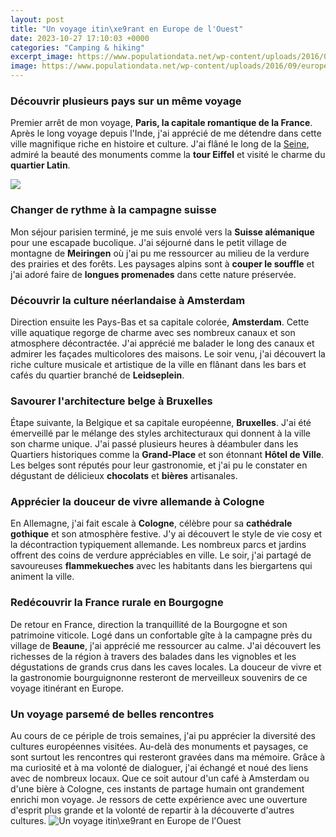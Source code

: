 ```yaml
---
layout: post
title: "Un voyage itin\xe9rant en Europe de l'Ouest"
date: 2023-10-27 17:10:03 +0000
categories: "Camping & hiking"
excerpt_image: https://www.populationdata.net/wp-content/uploads/2016/09/europe-ouest-publications-scientifiques.jpg
image: https://www.populationdata.net/wp-content/uploads/2016/09/europe-ouest-publications-scientifiques.jpg
---
```


### Découvrir plusieurs pays sur un même voyage
Premier arrêt de mon voyage, **Paris, la capitale romantique de la France**. Après le long voyage depuis l'Inde, j'ai apprécié de me détendre dans cette ville magnifique riche en histoire et culture. J'ai flâné le long de la [Seine](https://thelivenews.github.io/2024-01-02-discovering-the-hidden-gems-of-fiji/), admiré la beauté des monuments comme la **tour Eiffel** et visité le charme du **quartier Latin**. 

![](https://voyageforum.info/images/hd/posts/openmedium/1481549800-Hqy60JLkA65nuNH.jpeg)
### Changer de rythme à la campagne suisse
Mon séjour parisien terminé, je me suis envolé vers la **Suisse alémanique** pour une escapade bucolique. J'ai séjourné dans le petit village de montagne de **Meiringen** où j'ai pu me ressourcer au milieu de la verdure des prairies et des forêts. Les paysages alpins sont à **couper le souffle** et j'ai adoré faire de **longues promenades** dans cette nature préservée.
### Découvrir la culture néerlandaise à Amsterdam
Direction ensuite les Pays-Bas et sa capitale colorée, **Amsterdam**. Cette ville aquatique regorge de charme avec ses nombreux canaux et son atmosphere décontractée. J'ai apprécié me balader le long des canaux et admirer les façades multicolores des maisons. Le soir venu, j'ai découvert la riche culture musicale et artistique de la ville en flânant dans les bars et cafés du quartier branché de **Leidseplein**.
### Savourer l'architecture belge à Bruxelles 
Étape suivante, la Belgique et sa capitale européenne, **Bruxelles**. J'ai été émerveillé par le mélange des styles architecturaux qui donnent à la ville son charme unique. J'ai passé plusieurs heures à déambuler dans les Quartiers historiques comme la **Grand-Place** et son étonnant **Hôtel de Ville**. Les belges sont réputés pour leur gastronomie, et j'ai pu le constater en dégustant de délicieux **chocolats** et **bières** artisanales.
### Apprécier la douceur de vivre allemande à Cologne
En Allemagne, j'ai fait escale à **Cologne**, célèbre pour sa **cathédrale gothique** et son atmosphère festive. J'y ai découvert le style de vie cosy et la décontraction typiquement allemande. Les nombreux parcs et jardins offrent des coins de verdure appréciables en ville. Le soir, j'ai partagé de savoureuses **flammekueches** avec les habitants dans les biergartens qui animent la ville.
### Redécouvrir la France rurale en Bourgogne
De retour en France, direction la tranquillité de la Bourgogne et son patrimoine viticole. Logé dans un confortable gîte à la campagne près du village de **Beaune**, j'ai apprécié me ressourcer au calme. J'ai découvert les richesses de la région à travers des balades dans les vignobles et les dégustations de grands crus dans les caves locales. La douceur de vivre et la gastronomie bourguignonne resteront de merveilleux souvenirs de ce voyage itinérant en Europe.
### Un voyage parsemé de belles rencontres
Au cours de ce périple de trois semaines, j'ai pu apprécier la diversité des cultures européennes visitées. Au-delà des monuments et paysages, ce sont surtout les rencontres qui resteront gravées dans ma mémoire. Grâce à ma curiosité et à ma volonté de dialoguer, j'ai échangé et noué des liens avec de nombreux locaux. Que ce soit autour d'un café à Amsterdam ou d'une bière à Cologne, ces instants de partage humain ont grandement enrichi mon voyage. Je ressors de cette expérience avec une ouverture d'esprit plus grande et la volonté de repartir à la découverte d'autres cultures.
![Un voyage itin\xe9rant en Europe de l'Ouest](https://www.populationdata.net/wp-content/uploads/2016/09/europe-ouest-publications-scientifiques.jpg)